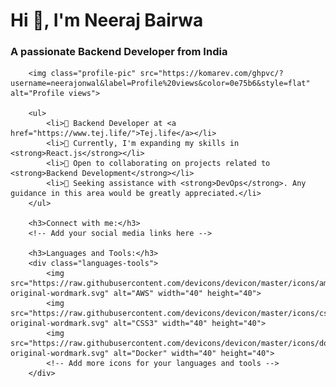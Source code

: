  <h1>Hi 👋, I'm Neeraj Bairwa</h1>
        <h3>A passionate Backend Developer from India</h3>

        <img class="profile-pic" src="https://komarev.com/ghpvc/?username=neerajonwal&label=Profile%20views&color=0e75b6&style=flat" alt="Profile views">

        <ul>
            <li>🔭 Backend Developer at <a href="https://www.tej.life/">Tej.life</a></li>
            <li>🌱 Currently, I'm expanding my skills in <strong>React.js</strong></li>
            <li>👯 Open to collaborating on projects related to <strong>Backend Development</strong></li>
            <li>🤝 Seeking assistance with <strong>DevOps</strong>. Any guidance in this area would be greatly appreciated.</li>
        </ul>

        <h3>Connect with me:</h3>
        <!-- Add your social media links here -->

        <h3>Languages and Tools:</h3>
        <div class="languages-tools">
            <img src="https://raw.githubusercontent.com/devicons/devicon/master/icons/amazonwebservices/amazonwebservices-original-wordmark.svg" alt="AWS" width="40" height="40">
            <img src="https://raw.githubusercontent.com/devicons/devicon/master/icons/css3/css3-original-wordmark.svg" alt="CSS3" width="40" height="40">
            <img src="https://raw.githubusercontent.com/devicons/devicon/master/icons/docker/docker-original-wordmark.svg" alt="Docker" width="40" height="40">
            <!-- Add more icons for your languages and tools -->
        </div>
